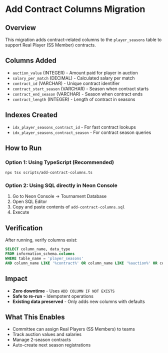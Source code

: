 # Add Contract Columns Migration

## Overview
This migration adds contract-related columns to the `player_seasons` table to support Real Player (SS Member) contracts.

## Columns Added
- `auction_value` (INTEGER) - Amount paid for player in auction
- `salary_per_match` (DECIMAL) - Calculated salary per match
- `contract_id` (VARCHAR) - Unique contract identifier
- `contract_start_season` (VARCHAR) - Season when contract starts
- `contract_end_season` (VARCHAR) - Season when contract ends
- `contract_length` (INTEGER) - Length of contract in seasons

## Indexes Created
- `idx_player_seasons_contract_id` - For fast contract lookups
- `idx_player_seasons_contract_season` - For contract season queries

## How to Run

### Option 1: Using TypeScript (Recommended)
```bash
npx tsx scripts/add-contract-columns.ts
```

### Option 2: Using SQL directly in Neon Console
1. Go to Neon Console → Tournament Database
2. Open SQL Editor
3. Copy and paste contents of `add-contract-columns.sql`
4. Execute

## Verification
After running, verify columns exist:
```sql
SELECT column_name, data_type 
FROM information_schema.columns 
WHERE table_name = 'player_seasons' 
AND column_name LIKE '%contract%' OR column_name LIKE '%auction%' OR column_name LIKE '%salary%';
```

## Impact
- **Zero downtime** - Uses `ADD COLUMN IF NOT EXISTS`
- **Safe to re-run** - Idempotent operations
- **Existing data preserved** - Only adds new columns with defaults

## What This Enables
- Committee can assign Real Players (SS Members) to teams
- Track auction values and salaries
- Manage 2-season contracts
- Auto-create next season registrations
